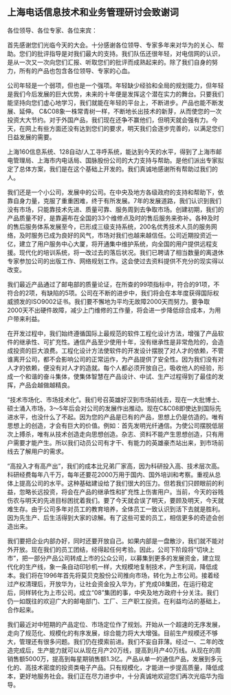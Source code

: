 ## 上海电话信息技术和业务管理研讨会致谢词

各位领导、各位专家、各位来宾：

首先感谢您们光临今天的大会。十分感谢各位领导、专家多年来对华为的关心、帮助。您们的批评指导是对我们最大的支持。我们队伍还很年轻，对电信网的认识，是从一次又一次向您们汇报、听取您们的批评而成熟起来的。除了我们自身的努力，所有的产品也包含各位领导、专家的心血。

公司年轻是一个弱项，但也是一个强项。年轻缺少经验和全局的规划能力，但年轻是我们今后发展的巨大优势，未来的十年便是发挥这个潜在实力的舞台。只要我们能坚持向您们虚心地学习，我们就能在年轻的平台上，不断进步。产品也能不断发展、延伸。 C&C08象一株常青树一样，不断地长出技术的新芽，从而使您的一次投资大大节约。对于外国产品，我们现在还争不赢他们，但明天就会强有力。今天，在网上有些方面还没有达到您们的要求，明天我们会逐步完善的，以满足您们日益发展的需要。

上海160信息系统、128自动/人工寻呼系统，能达到今天的水平，得到了上海市邮电管理局、上海市内电话局、国脉股份公司的大力支持与帮助。是他们派出专家拟定了总体方案，我们是在这个基础上开发的。我们真诚地感谢所有帮助过我们的人。

我们还是一个小公司，发展中的公司。在中央及地方各级政府的支持和帮助下，依靠自身力量，克服了重重困难，终于有所发展。7年的发展道路，我们认识到我们没有市场，只能靠技术先进、质量可靠、服务周到去争取市场。创建初期，我们的产品质量不好，是靠遍布在全国的33个维修点及时的售后服务来弥补。各种及时的售后服务体系发展至今，已形成三级支持系统，200名优秀技术人员的服务网络，及时服务已成为良好的风气，市场对我们也越来越信任。公司近期投资近一亿，建立了用户服务中心大厦，将开通集中维护系统，向全国的用户提供远程支援。现代化的培训系统，将一改过去的落后状况。我们已聘请了相当数量的离退休专家参加公司的出版工作、网络规划工作。这会使过去资料提供不充分的现实得以改变。

我们最近产品通过了邮电部的质量论证，在所查的99项指标中，符合的91项，不符合的2项，有缺陷的5项。公司在不断的进步中，我们将会在本年度获得国际权威颁发的ISO9002证书。我们要不懈地为平均无故障2000天而努力。要争取2000天不出硬件故障，减少上门维修的工作量，将会进一步降低综合成本，为用户带来利益。

在开发过程中，我们始终遵循国际上最规范的软件工程化设计方法，增强了产品软件的继承性、可扩充性。通信产品至少使用十年，没有继承性是非常危险的，会造成投资的巨大浪费。工程化设计方法使软件的开发设计摆脱了对人才的依赖，不管谁离开公司，都不会影响公司的正常运作，为产品提供了安全性。因为我们没有对人才的依赖，便没有对人才的造就。每个人都必须开放自己，吸收他人的经验，形成一个和谐的奋斗集体，使集体智慧在产品设计、中试、生产过程得到了最佳的发挥，产品会越做越精良。

 “技术市场化、市场技术化”。我们号召英雄好汉到市场前线去，现在一大批博士、硕士涌入市场，3～5年后会对公司的发展作出推动。现在C&C08即使达到国际先进水平，也没什么了不起。因为您的产品是已有的产品，思想上仍是仿造的。唯有思想上的创造，才会有巨大的价值。例如：首先发明光纤通信。为使公司摆脱低层次上搏杀，唯有从技术创造走向思想创造。杂志、资料不能产生思想创造，只有用户需要才能产生。所以我们动员公司有才干、有能力的英雄豪杰站出来，到市场前线去了解用户的需求。

“高投入才有高产出”，我们的成本比兄弟厂家高，因为科研投入高、技术层次高。科研经费每年八千万，每年还要花2000万用于国内、国外培训和考察。重视从总体上提高公司的水平。这种基础建设给了我们很大的压力。但若我们只顾眼前的利益，忽略长远投资，将会在产品的继承性和扩充性上伤害用户。当前，今天的谷贱伤农与明天的先进目标困扰着我们。要了今天就会误了明天，要顾及明天，今天就难生存。由于公司多年对员工的教育培养，全体员工一致认识到活下去就是胜利。因为先生产、后生活得到大家的谅解。有了这些可爱的员工，相信更多的奇迹会创造出来。

我们要把企业内部办好，同时还要开放自己。如果内部是一盘散沙，我们就不能对外开放。现在我们的员工团结，经得起任何考验。因此，公司下阶段将“切块上市”，把一部分产品公司转成上市的公众公司，以募集到更多的发展资金，建立现代化的生产线，象一条自动印钞机一样，大规模地复制技术，产生利润，降低成本。我们将在1996年首先将莫贝克股份公司推向市场，转化为上市公司。接着经过产权清理后，开放华为，让社会资金投入华为，扩充成08集团，在运行稳定后，同样转化为上市公司。成立“08”集团的事，中央及地方政府十分关注。我们仍一如既往的欢迎广大的邮电部门、工厂、三产职工投资。在利益均沾的基础上，合作起来。

我们最近对中短期的产品定位、市场定位作了规划。开始从一个超速的无序发展，走向了规范化、规模化的有序发展，综合能力将大大增强。目前生产规模还不够大，管理还有很多问题。我们仍在摸索前进。我们不妄自菲薄。经过一、二年的改造完成后，生产能力就可以从现在月产20万线，提高到月产40万线。从现在的周销售额5000万，提高到每星期销售额1.3亿。产品从单一的通信产品，发展到多元化的、高技术密度的投资类电子产品。只有规模化，才能进一步提高质量，降低成本，更好地服务社会。我们正在尽力进步中，十分真诚地欢迎您们再次光临华为指导。
